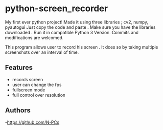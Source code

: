 # python-screen_recorder
My first ever python project!
Made it using three libraries ; cv2, numpy, pyautogui
Just copy the code and paste . Make sure you have the libraries downloaded .
Run it in compatible Python 3 Version.
Commits and modifications are welcomed.

This program allows user to record his screen .
It does so by taking multiple screenshots over an interval of time.

## Features

- records screen
- user can change the fps
- fullscreen mode
- full control over resolution


## Authors

-https://github.com/N-PCs
